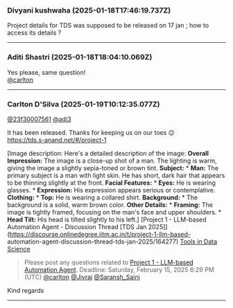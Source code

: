 ### Divyani kushwaha  (2025-01-18T17:46:19.737Z)

Project details for TDS was supposed to be released on 17 jan ; how to access
its details ?


---
### Aditi Shastri (2025-01-18T18:04:10.069Z)

Yes please, same question!  
[@carlton](/u/carlton)


---
### Carlton D'Silva (2025-01-19T10:12:35.077Z)

[@23f30007561](/u/23f30007561) [@adi3](/u/adi3)

It has been released. Thanks for keeping us on our toes :wink:  
<https://tds.s-anand.net/#/project-1>

[Image description: Here's a detailed description of the image: **Overall
Impression:** The image is a close-up shot of a man. The lighting is warm,
giving the image a slightly sepia-toned or brown tint. **Subject:** * **Man:**
The primary subject is a man with light skin. He has short, dark hair that
appears to be thinning slightly at the front. **Facial Features:** * **Eyes:**
He is wearing glasses. * **Expression:** His expression appears serious or
contemplative. **Clothing:** * **Top:** He is wearing a collared shirt.
**Background:** * The background is a solid, warm brown color. **Other
Details:** * **Framing:** The image is tightly framed, focusing on the man's
face and upper shoulders. * **Head Tilt:** His head is tilted slightly to his
left.] [Project 1 - LLM-based Automation Agent - Discussion Thread [TDS Jan
2025]](https://discourse.onlinedegree.iitm.ac.in/t/project-1-llm-based-
automation-agent-discussion-thread-tds-jan-2025/164277) [Tools in Data
Science](/c/courses/tds-kb/34)

> Please post any questions related to [Project 1 - LLM-based Automation
> Agent](https://tds.s-anand.net/#/project-1). Deadline: Saturday, February
> 15, 2025 6:29 PM (UTC) [@carlton](/u/carlton) [@Jivraj](/u/jivraj)
> [@Saransh_Saini](/u/saransh_saini)

Kind regards


---
